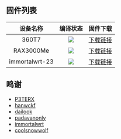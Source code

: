 ## 固件列表
| 设备名称 | 编译状态 | 固件下载 |
| :-------------: | :-------------: | :-------------: |
| 360T7 | [![](https://github.com/tom426/OpenWrt-Actions/actions/workflows/360T7.yml/badge.svg)]((https://github.com/tom426/OpenWrt-Actions/blob/main/.github/workflows/360T7.yml)) | [下载链接](https://github.com/tom426/OpenWrt-Actions/tags) |
| RAX3000Me | [![](https://github.com/QiYueYiya/OpenWrt-Actions/actions/workflows/RAX3000Me.yml/badge.svg)](https://github.com/QiYueYiya/OpenWrt-Actions/actions/workflows/XRAX3000Me.yml) | [下载链接](https://github.com/QiYueYiya/OpenWrt-Actions/releases/tag/RAX3000Me) |
| immortalwrt-23 | [![](https://github.com/QiYueYiya/OpenWrt-Actions/actions/workflows/immortalwrt-23.yml/badge.svg)](https://github.com/QiYueYiya/OpenWrt-Actions/actions/workflows/immortalwrt-23.yml) | [下载链接](https://github.com/QiYueYiya/OpenWrt-Actions/releases/tag/immortalwrt-23) |

## 鸣谢
- [P3TERX](https://github.com/P3TERX/Actions-OpenWrt)
- [hanwckf](https://github.com/hanwckf/immortalwrt-mt798x)
- [dailook](https://github.com/dailook/immortalwrt-mt798x-23.05/tree/openwrt-23.05)
- [padavanonly](https://github.com/padavanonly/immortalwrtARM/tree/mt7981)
- [immortalwrt](https://github.com/immortalwrt/immortalwrt)
- [coolsnowwolf](https://github.com/coolsnowwolf/lede)
